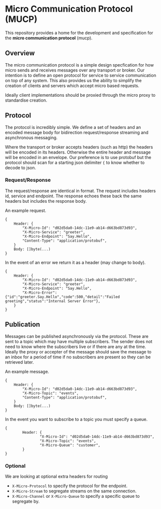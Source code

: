 # Micro Communication Protocol (MUCP)

This repository provides a home for the development and specification for the **micro communication protocol** (mucp). 

## Overview

The micro communication protocol is a simple design specfication for how micro sends and receives messages over any transport or broker. 
Our intention is to define an open protocol for service to service communication on top of any system. This also provides us the ability 
to simplify the creation of clients and servers which accept micro based requests. 

Ideally client implementations should be proxied through the micro proxy to standardise creation.

## Protocol

The protocol is incredibly simple. We define a set of headers and an encoded message body for bidirection request/response streaming and 
asynchronous messaging.

Where the transport or broker accepts headers (such as http) the headers will be encoded in its headers. Otherwise 
the entire header and message will be encoded in an envelope. Our preference is to use protobuf but the protocol 
should scan for a starting json delimiter `{` to know whether to decode to json.

### Request/Response

The request/response are identical in format. The request includes headers id, service and endpoint. The response echoes these 
back the same headers but includes the response body.

An example request.

```
{
	Header: {
		"X-Micro-Id": "d02d5da0-14dc-11e9-ab14-d663bd873d93",
		"X-Micro-Service": "greeter",
		"X-Micro-Endpoint": "Say.Hello",
		"Content-Type": "application/protobuf",
	}
	Body: []byte(...)
}
```

In the event of an error we return it as a header (may change to body).

```
{
	Header: {
		"X-Micro-Id": "d02d5da0-14dc-11e9-ab14-d663bd873d93",
		"X-Micro-Service": "greeter",
		"X-Micro-Endpoint": "Say.Hello",
		"X-Micro-Error": {"id":"greeter.Say.Hello","code":500,"detail":"Failed greeting","status":"Internal Server Error"},
	}
}
```

## Publication

Messages can be published asynchronously via the protocol. These are sent to a topic which may have multiple subscribers. The sender 
does not need to know where the subscribers live or if there are any at the time. Ideally the proxy or accepter of 
the message should save the message to an inbox for a period of time if no subscribers are present so they 
can be retrieved later.

An example message.

```
{
	Header: {
		"X-Micro-Id": "d02d5da0-14dc-11e9-ab14-d663bd873d93",
		"X-Micro-Topic": "events",
		"Content-Type": "application/protobuf",
	}
	Body: []byte(...)
}
```

In the event you want to subscribe to a topic you must specify a queue.

```
{
        Header: {
                "X-Micro-Id": "d02d5da0-14dc-11e9-ab14-d663bd873d93",
                "X-Micro-Topic": "events",
                "X-Micro-Queue": "customer",
        }
}
```

### Optional

We are looking at optional extra headers for routing

- `X-Micro-Protocol` to specify the protocol for the endpoint. 
- `X-Micro-Stream` to segregate streams on the same connection.
- `X-Micro-Channel` or `X-Micro-Queue` to specify a specific queue to segregate by.
